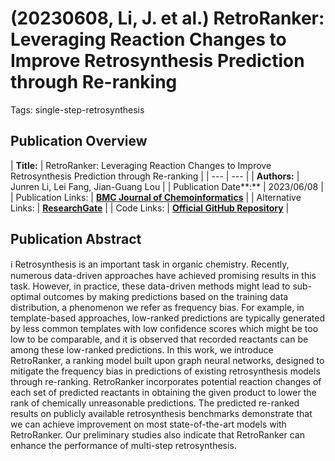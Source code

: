 # (20230608, Li, J. et al.) RetroRanker: Leveraging Reaction Changes to Improve Retrosynthesis Prediction through Re-ranking

Tags: single-step-retrosynthesis

## Publication Overview

| **Title:**  | RetroRanker: Leveraging Reaction Changes to Improve Retrosynthesis Prediction
through Re-ranking |
| --- | --- |
| **Authors:**  | Junren Li, Lei Fang, Jian-Guang Lou |
| Publication Date**:**  | 2023/06/08 |
| Publication Links: | [**BMC Journal of Chemoinformatics**](https://jcheminf.biomedcentral.com/articles/10.1186/s13321-023-00727-7) |
| Alternative Links: | [**ResearchGate**](https://www.researchgate.net/publication/371413029_RetroRanker_leveraging_reaction_changes_to_improve_retrosynthesis_prediction_through_re-ranking) |
| Code Links: | [**Official GitHub Repository**](https://github.com/catalystforyou/RetroRanker) |

## Publication Abstract

<aside>
ℹ️ Retrosynthesis is an important task in organic chemistry. Recently, numerous data-driven approaches have achieved promising results in this task. However, in practice, these data-driven methods might lead to sub-optimal outcomes by making predictions based on the training data distribution, a phenomenon we refer as frequency bias. For example, in template-based approaches, low-ranked predictions are typically generated by less common templates with low confidence scores which might be too low to be comparable, and it is observed that recorded reactants can be among these low-ranked predictions. In this work, we introduce RetroRanker, a ranking model built upon graph neural networks, designed to mitigate the frequency bias in predictions of existing retrosynthesis models through re-ranking. RetroRanker incorporates potential reaction changes of each set of predicted reactants in obtaining the given product to lower the rank of chemically unreasonable predictions. The predicted re-ranked results on publicly available retrosynthesis benchmarks demonstrate that we can achieve improvement on most state-of-the-art models with RetroRanker. Our preliminary studies also indicate that RetroRanker can enhance the performance of multi-step retrosynthesis.

</aside>